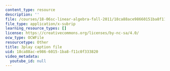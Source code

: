 ```yaml
---
content_type: resource
description: ''
file: /courses/18-06sc-linear-algebra-fall-2011/18ca88ace98660151ba8f11c0f333820_lGGDIGizcQ0.srt
file_type: application/x-subrip
learning_resource_types: []
license: https://creativecommons.org/licenses/by-nc-sa/4.0/
ocw_type: OCWFile
resourcetype: Other
title: 3play caption file
uid: 18ca88ac-e986-6015-1ba8-f11c0f333820
video_metadata:
  youtube_id: null
---
```

